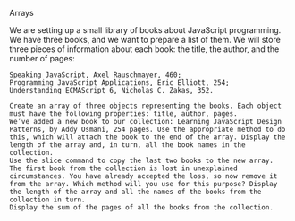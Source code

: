 Arrays

We are setting up a small library of books about JavaScript programming. We have three books, and we want to prepare a list of them. We will store three pieces of information about each book: the title, the author, and the number of pages:

    Speaking JavaScript, Axel Rauschmayer, 460;
    Programming JavaScript Applications, Eric Elliott, 254;
    Understanding ECMAScript 6, Nicholas C. Zakas, 352.

    Create an array of three objects representing the books. Each object must have the following properties: title, author, pages.
    We’ve added a new book to our collection: Learning JavaScript Design Patterns, by Addy Osmani, 254 pages. Use the appropriate method to do this, which will attach the book to the end of the array. Display the length of the array and, in turn, all the book names in the collection.
    Use the slice command to copy the last two books to the new array.
    The first book from the collection is lost in unexplained circumstances. You have already accepted the loss, so now remove it from the array. Which method will you use for this purpose? Display the length of the array and all the names of the books from the collection in turn.
    Display the sum of the pages of all the books from the collection.

